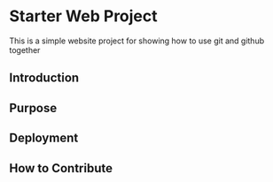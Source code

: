 # Starter Web Project
This is a simple website project for showing how to use git and github together

## Introduction

## Purpose

## Deployment

## How to Contribute

